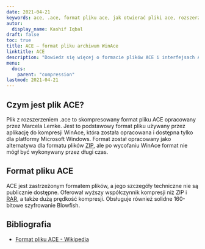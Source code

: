 ```yaml
---
date: 2021-04-21
keywords: ace, .ace, format pliku ace, jak otwierać pliki ace, rozszerzenie .ace, rozszerzenie ace
autor:
  display_name: Kashif Iqbal
draft: false
toc: true
title: ACE — format pliku archiwum WinAce
linktitle: ACE
description: "Dowiedz się więcej o formacie plików ACE i interfejsach API, które umożliwiają tworzenie i otwieranie plików ACE."
menu:
  docs:
    parent: "compression"
lastmod: 2021-04-21
---
```


## Czym jest plik ACE?

Plik z rozszerzeniem .ace to skompresowany format pliku ACE opracowany przez Marcela Lemke. Jest to podstawowy format pliku używany przez aplikację do kompresji WinAce, która została opracowana i dostępna tylko dla platformy Microsoft Windows. Format został opracowany jako alternatywa dla formatu plików [ZIP](/pl/compression/zip/), ale po wycofaniu WinAce format nie mógł być wykonywany przez długi czas.

## Format pliku ACE

ACE jest zastrzeżonym formatem plików, a jego szczegóły techniczne nie są publicznie dostępne. Oferował wyższy współczynnik kompresji niż ZIP i [RAR](/pl/compression/rar/), a także dużą prędkość kompresji. Obsługuje również solidne 160-bitowe szyfrowanie Blowfish.

## Bibliografia

- [Format pliku ACE - Wikipedia](https://en.wikipedia.org/wiki/ACE_(compressed_file_format))

